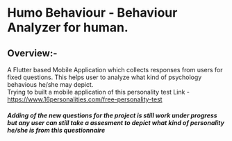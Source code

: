 
# Humo Behaviour - Behaviour Analyzer for human.

## Overview:- 

A Flutter based Mobile Application which collects responses from users for fixed questions. This helps user to analyze what kind of psychology behavious he/she may depict.<br>
Trying to built a mobile application of this personality test Link - https://www.16personalities.com/free-personality-test
##### _Adding of the new questions for the project is still work under progress but any user can still take a assesment to depict what kind of personality he/she is from this questionnaire_

